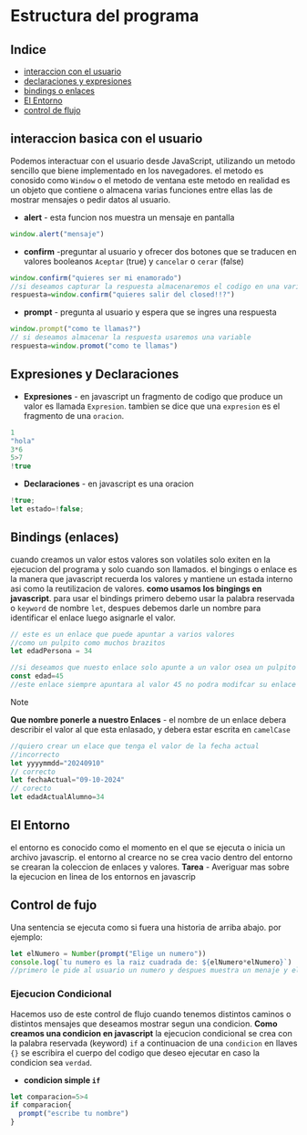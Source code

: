 # Estructura del programa
## Indice
- [interaccion con el usuario](#interaccion-basica-con-el-usuario)
- [declaraciones y expresiones](#expresiones-y-declaraciones)
- [bindings o enlaces](#bindings-enlaces)
- [El Entorno](#el-entorno)
- [control de flujo](#control-de-fujo)
## interaccion basica con el usuario
Podemos interactuar con el usuario desde JavaScript, utilizando un metodo sencillo que biene implementado en los navegadores.
el metodo es conosido como `Window` o el metodo de ventana este metodo en realidad es un objeto que contiene o almacena varias funciones entre ellas las de mostrar mensajes o pedir datos al usuario.
- **alert** - esta funcion nos muestra un mensaje en pantalla
```js
window.alert("mensaje")
```
- **confirm** -preguntar al usuario y ofrecer dos botones que se traducen en valores booleanos `Aceptar` (true) y `cancelar` o `cerar` (false)
```js
window.confirm("quieres ser mi enamorado")
//si deseamos capturar la respuesta almacenaremos el codigo en una varible
respuesta=window.confirm("quieres salir del closed!!?")
```
- **prompt** - pregunta al usuario y espera que se ingres una respuesta
```js
window.prompt("como te llamas?")
// si deseamos almacenar la respuesta usaremos una variable
respuesta=window.promot("como te llamas")
```
## Expresiones y Declaraciones
- **Expresiones** - en javascript un fragmento de codigo que produce un valor es llamada `Expresion`. tambien se dice que una `expresion` es el fragmento de una `oracion`.
```js
1
"hola"
3*6
5>7
!true
```
- **Declaraciones** - en javascript es una oracion
```js
!true;
let estado=!false;
```
## Bindings (enlaces)
cuando creamos un valor estos valores son volatiles solo exiten en la ejecucion del programa y solo cuando son llamados.
el bingings o enlace es la manera que javascript recuerda los valores y mantiene un estada interno asi como la reutilizacion de valores.
**como usamos los bingings en javascript**.
para usar el bindings primero debemo usar la palabra reservada o `keyword` de nombre `let`, despues debemos darle un nombre para identificar el enlace luego asignarle el valor.
```js
// este es un enlace que puede apuntar a varios valores
//como un pulpito como muchos brazitos
let edadPersona = 34

//si deseamos que nuesto enlace solo apunte a un valor osea un pulpito con un bracit entonces para crear este enlace debemos hacer uso de la keywor const
const edad=45
//este enlace siempre apuntara al valor 45 no podra modifcar su enlace a otro valor
```

> [!NOTE]
> **Que nombre ponerle a nuestro Enlaces** - el nombre de un enlace debera describir el valor al que esta enlasado, y debera estar escrita en `camelCase`

```js
//quiero crear un elace que tenga el valor de la fecha actual
//incorrecto
let yyyymmdd="20240910"
// correcto
let fechaActual="09-10-2024"
// corecto
let edadActualAlumno=34
```
## El Entorno
el entorno es conocido como el momento en el que se ejecuta o inicia un archivo javascrip.
el entorno al crearce no se crea vacio dentro del entorno se crearan la coleccion de enlaces y valores.
**Tarea** - Averiguar mas sobre la ejecucion en linea de los entornos en javascrip
## Control de fujo
Una sentencia se ejecuta como si fuera una historia de arriba abajo.
por ejemplo:
```js
let elNumero = Number(prompt("Elige un numero"))
console.log(`tu numero es la raiz cuadrada de: ${elNumero*elNumero}`)
//primero le pide al usuario un numero y despues muestra un menaje y el cuadro de ese numero
```
### Ejecucion Condicional
Hacemos uso de este control de flujo cuando tenemos distintos caminos o distintos mensajes que deseamos mostrar segun una condicion.
**Como creamos una condicion en javascript**
la ejecucion condicional se crea con la palabra reservada (keyword)
`if` a continuacion de una `condicion` en llaves `{}` se escribira el cuerpo del codigo que deseo ejecutar en caso la condicion sea `verdad`.
- **condicion simple `if`**
```js
let comparacion=5>4
if comparacion{
  prompt("escribe tu nombre")
}
```